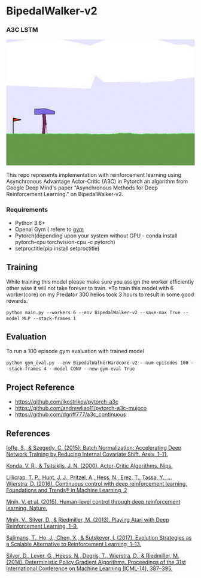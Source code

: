 # BipedalWalker-v2
### A3C LSTM

![A3C LSTM playing BipedalWalker-v2](https://github.com/ksajan/BipedalWalker-v2/blob/master/Demo/BipedalWalker.gif)

This repo represents implementation with reinforcement learning using Asynchronous Advantage Actor-Critic (A3C) in Pytorch an algorithm from Google Deep Mind's paper "Asynchronous Methods for Deep Reinforcement Learning." on BipedalWalker-v2.

### Requirements

- Python 3.6+
- Openai Gym ( refere to [gym](https://github.com/openai/gym)
- Pytorch(depending upon your system without GPU - conda install pytorch-cpu torchvision-cpu -c pytorch)
- setproctitle(pip install setproctitle)
 
 
 ## Training
 
 While training this model please make sure you assign the worker efficiently other wise it will not take forever to train.
 *To train this model with 6 worker(core) on my Predator 300 helios took 3 hours to result in some good rewards.
```
python main.py --workers 6 --env BipedalWalker-v2 --save-max True --model MLP --stack-frames 1
```
## Evaluation

To run a 100 episode gym evaluation with trained model
```
python gym_eval.py --env BipedalWalkerHardcore-v2 --num-episodes 100 --stack-frames 4 --model CONV --new-gym-eval True
```

## Project Reference

- https://github.com/ikostrikov/pytorch-a3c
- https://github.com/andrewliao11/pytorch-a3c-mujoco
- https://github.com/dgriff777/a3c_continuous


## References

[Ioffe, S., & Szegedy, C. (2015). Batch Normalization: Accelerating Deep Network Training by Reducing Internal Covariate Shift. Arxiv, 1–11.][1]

[Konda, V. R., & Tsitsiklis, J. N. (2000). Actor-Critic Algorithms. Nips.][2]

[Lillicrap, T. P., Hunt, J. J., Pritzel, A., Hess, N., Erez, T., Tassa, Y., … Wierstra, D. (2016). Continuous control with deep reinforcement learning. Foundations and Trends® in Machine Learning, 2][3]

[Mnih, V. et al. (2015). Human-level control through deep reinforcement learning. Nature.][4]

[Mnih, V., Silver, D., & Riedmiller, M. (2013). Playing Atari with Deep Reinforcement Learning, 1–9.][5]

[Salimans, T., Ho, J., Chen, X., & Sutskever, I. (2017). Evolution Strategies as a Scalable Alternative to Reinforcement Learning, 1–13.][6]

[Silver, D., Lever, G., Heess, N., Degris, T., Wierstra, D., & Riedmiller, M. (2014). Deterministic Policy Gradient Algorithms. Proceedings of the 31st International Conference on Machine Learning (ICML-14), 387–395.][7]

<!-- Links -->
[BipedalWalker-v2]: https://gym.openai.com/envs/BipedalWalker-v2
[gym]:              https://github.com/openai/gym
[keras]:            https://github.com/fchollet/keras
[matplotlib]:       https://matplotlib.org/
[sklearn]:          http://scikit-learn.org/stable/
[tf]:               https://www.tensorflow.org/

[1]: https://arxiv.org/abs/1502.03167
[2]: http://web.mit.edu/jnt/www/Papers/J094-03-kon-actors.pdf
[3]: https://arxiv.org/pdf/1509.02971.pdf
[4]: https://storage.googleapis.com/deepmind-media/dqn/DQNNaturePaper.pdf
[5]: https://www.cs.toronto.edu/~vmnih/docs/dqn.pdf
[6]: https://arxiv.org/pdf/1703.03864.pdf
[7]: http://proceedings.mlr.press/v32/silver14.pdf
